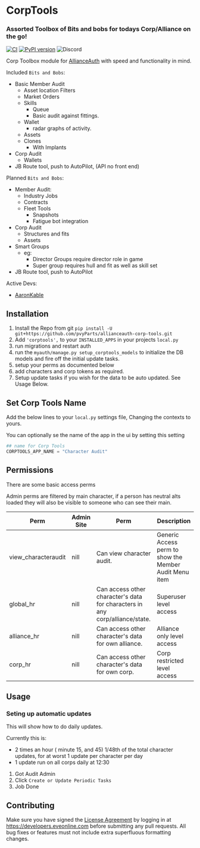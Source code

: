 # CorpTools
### Assorted Toolbox of Bits and bobs for todays Corp/Alliance on the go!

[![CI](https://github.com/pvyParts/allianceauth-corp-tools/actions/workflows/main.yml/badge.svg?branch=master)](https://github.com/pvyParts/allianceauth-corp-tools/actions/workflows/main.yml) [![PyPI version](https://badge.fury.io/py/allianceauth-corptools.svg)](https://badge.fury.io/py/allianceauth-corptools) ![Discord](https://img.shields.io/discord/399006117012832262?label=Support%20Server)

Corp Toolbox module for [AllianceAuth](https://gitlab.com/allianceauth/allianceauth) with speed and functionality in mind.

Included `Bits and Bobs`:
 * Basic Member Audit
   * Asset location Filters
   * Market Orders
   * Skills
     * Queue
     * Basic audit against fittings.
   * Wallet
     * radar graphs of activity.
   * Assets
   * Clones
     * With Implants
 * Corp Audit
   * Wallets
 * JB Route tool, push to AutoPilot, (API no front end)

Planned `Bits and Bobs`:
 * Member Audit:
   * Industry Jobs
   * Contracts
   * Fleet Tools
     * Snapshots
     * Fatigue bot integration
 * Corp Audit
   * Structures and fits
   * Assets
 * Smart Groups
   * eg:
     * Director Groups require director role in game
     * Super group requires hull and fit as well as skill set
 * JB Route tool, push to AutoPilot

Active Devs:
 * [AaronKable](https://github.com/pvyParts)

## Installation
 1. Install the Repo from git `pip install -U git+https://github.com/pvyParts/allianceauth-corp-tools.git`
 2. Add `'corptools',` to your `INSTALLED_APPS` in your projects `local.py`
 3. run migrations and restart auth
 4. run the `myauth/manage.py setup_corptools_models` to initialize the DB models and fire off the initial update tasks.
 5. setup your perms as documented below
 6. add characters and corp tokens as required.
 7. Setup update tasks if you wish for the data to be auto updated. See Usage Below.

 ## Set Corp Tools Name
Add the below lines to your `local.py` settings file, Changing the contexts to yours.

You can optionally se the name of the app in the ui by setting this setting
 ```python
## name for Corp Tools
CORPTOOLS_APP_NAME = "Character Audit"
 ```

## Permissions
There are some basic access perms

Admin perms are filtered by main character, if a person has neutral alts loaded they will also be visible to someone who can see their main.

 Perm | Admin Site	 | Perm | Description
 --- | --- | --- | ---
view_characteraudit | nill | Can view character audit. | Generic Access perm to show the Member Audit Menu item
global_hr | nill | Can access other character's data for characters in any corp/alliance/state. | Superuser level access
alliance_hr | nill | Can access other character's data for own alliance. | Alliance only level access
corp_hr | nill | Can access other character's data for own corp. | Corp restricted level access


## Usage
### Seting up automatic updates
This will show how to do daily updates.

Currently this is:
 * 2 times an hour ( minute 15, and 45) 1/48th of the total character updates, for at worst 1 update per character per day
 * 1 update run on all corps daily at 12:30

1. Got Audit Admin
2. Click `Create or Update Periodic Tasks`
2. Job Done

## Contributing
Make sure you have signed the [License Agreement](https://developers.eveonline.com/resource/license-agreement) by logging in at https://developers.eveonline.com before submitting any pull requests. All bug fixes or features must not include extra superfluous formatting changes.

